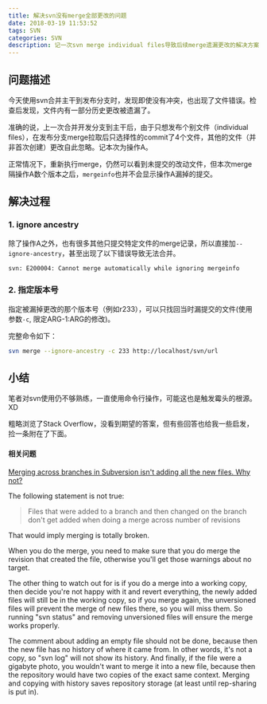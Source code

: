```yaml
---
title: 解决svn没有merge全部更改的问题
date: 2018-03-19 11:53:52
tags: SVN
categories: SVN
description: 记一次svn merge individual files导致后续merge遗漏更改的解决方案。
---
```


## 问题描述
今天使用svn合并主干到发布分支时，发现即使没有冲突，也出现了文件错误。检查后发现，文件内有一部分历史更改被遗漏了。

准确的说，上一次合并开发分支到主干后，由于只想发布个别文件（individual files），在发布分支merge拉取后只选择性的commit了4个文件，其他的文件（并非首次创建）更改自此忽略。记本次为操作A。

正常情况下，重新执行merge，仍然可以看到未提交的改动文件，但本次merge隔操作A数个版本之后，`mergeinfo`也并不会显示操作A漏掉的提交。

## 解决过程

### 1. ignore ancestry
除了操作A之外，也有很多其他只提交特定文件的merge记录，所以直接加`--ignore-ancestry`，甚至出现了以下错误导致无法合并。
```sh
svn: E200004: Cannot merge automatically while ignoring mergeinfo
```

### 2. 指定版本号
指定被漏掉更改的那个版本号（例如r233），可以只找回当时漏提交的文件(使用参数`-c`, 限定ARG-1:ARG的修改)。

完整命令如下：
```sh
svn merge --ignore-ancestry -c 233 http://localhost/svn/url
```

## 小结

笔者对svn使用仍不够熟练，一直使用命令行操作，可能这也是触发霉头的根源。 XD

粗略浏览了Stack Overflow，没看到期望的答案，但有些回答也给我一些启发，捡一条附在了下面。

#### 相关问题
[Merging across branches in Subversion isn't adding all the new files. Why not?
](https://stackoverflow.com/questions/754082/merging-across-branches-in-subversion-isnt-adding-all-the-new-files-why-not)


The following statement is not true:

> Files that were added to a branch and then changed on the branch don't get added when doing a merge across number of revisions

That would imply merging is totally broken.

When you do the merge, you need to make sure that you do merge the revision that created the file, otherwise you'll get those warnings about no target.

The other thing to watch out for is if you do a merge into a working copy, then decide you're not happy with it and revert everything, the newly added files will still be in the working copy, so if you merge again, the unversioned files will prevent the merge of new files there, so you will miss them. So running "svn status" and removing unversioned files will ensure the merge works properly.

The comment about adding an empty file should not be done, because then the new file has no history of where it came from. In other words, it's not a copy, so "svn log" will not show its history. And finally, if the file were a gigabyte photo, you wouldn't want to merge it into a new file, because then the repository would have two copies of the exact same context. Merging and copying with history saves repository storage (at least until rep-sharing is put in).
